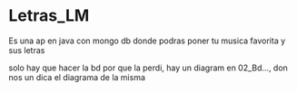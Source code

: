 # Letras_LM
Es una ap en java con mongo db donde podras poner tu musica favorita y sus letras

solo hay que hacer la bd por que la perdi, hay un diagram en 02_Bd..., don nos un dica el diagrama de la misma  
